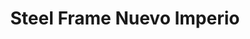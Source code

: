 ---
title: "Steel Frame Nuevo Imperio"
url: /general-belgrano/steel-frame-nuevo-imperio/
shop: supermercado
---